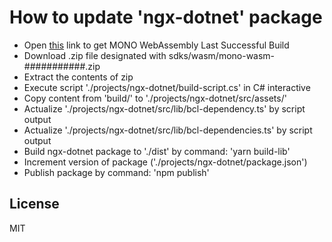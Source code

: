 # How to update 'ngx-dotnet' package
- Open [this](https://jenkins.mono-project.com/job/test-mono-mainline-wasm/label=ubuntu-1804-amd64/lastSuccessfulBuild/Azure/) link to get MONO WebAssembly Last Successful Build
- Download .zip file designated with sdks/wasm/mono-wasm-###########.zip
- Extract the contents of zip
- Execute script './projects/ngx-dotnet/build-script.cs' in C# interactive
- Copy content from 'build/' to './projects/ngx-dotnet/src/assets/'
- Actualize './projects/ngx-dotnet/src/lib/bcl-dependency.ts' by script output
- Actualize './projects/ngx-dotnet/src/lib/bcl-dependencies.ts' by script output
- Build ngx-dotnet package to './dist' by command: 'yarn build-lib'
- Increment version of package ('./projects/ngx-dotnet/package.json')
- Publish package by command: 'npm publish'

License
----

MIT
